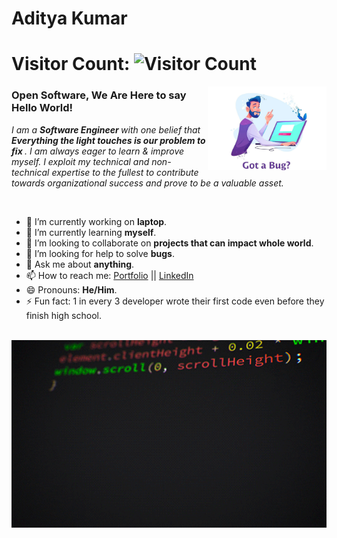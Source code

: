 # Aditya Kumar 


# Visitor Count: ![Visitor Count](https://profile-counter.glitch.me/adityaxtalk/count.svg)


<img align="right" alt="BUG Fix" src="assets/bug.jpg" width="190" aria-label="No Worries! I will fix it"/>

### Open Software, We Are Here to say Hello World!
<p>
  <em>
    I am a <b>Software Engineer </b> with one belief that <b>Everything the light touches is our problem to fix </b>. I am always eager to learn & improve myself. I exploit my technical and non-technical expertise to the fullest to contribute towards organizational success and prove to be a valuable asset.
  </em>
 </p>
<br>

- 🔭 I’m currently working on **laptop**.
- 🌱 I’m currently learning **myself**.
- 👯 I’m looking to collaborate on **projects that can impact whole world**.
- 🤔 I’m looking for help to solve **bugs**.
- 💬 Ask me about **anything**.
- 📫 How to reach me: [Portfolio](https://askaditya.in/) || [LinkedIn](https://www.linkedin.com/in/aditya-kumar-2581b316a/)
- 😄 Pronouns: **He/Him**.
- ⚡ Fun fact: 1 in every 3 developer wrote their first code even before they finish high school.
<br>

<img src="assets/code.gif" width="980" align="center" height="300" alt="Let's code">
